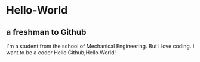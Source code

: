 # Hello-World
## a freshman to Github

I'm a student from the school of Mechanical Engineering.
But I love coding. I want to be a coder
Hello Github,Hello World!
